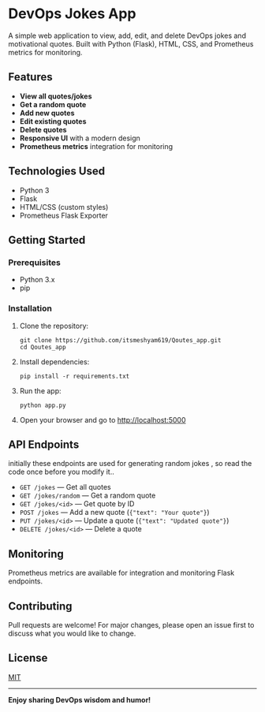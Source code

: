 # DevOps Jokes App

A simple web application to view, add, edit, and delete DevOps jokes and motivational quotes. Built with Python (Flask), HTML, CSS, and Prometheus metrics for monitoring.

## Features

- **View all quotes/jokes**
- **Get a random quote**
- **Add new quotes**
- **Edit existing quotes**
- **Delete quotes**
- **Responsive UI** with a modern design
- **Prometheus metrics** integration for monitoring

## Technologies Used

- Python 3
- Flask
- HTML/CSS (custom styles)
- Prometheus Flask Exporter

## Getting Started

### Prerequisites

- Python 3.x
- pip

### Installation

1. Clone the repository:
    ```shell
    git clone https://github.com/itsmeshyam619/Qoutes_app.git
    cd Qoutes_app
    ```

2. Install dependencies:
    ```shell
    pip install -r requirements.txt
    ```

3. Run the app:
    ```shell
    python app.py
    ```

4. Open your browser and go to [http://localhost:5000](http://localhost:5000)

## API Endpoints
initially these endpoints are used for generating random jokes , so read the code once before you modify it..

- `GET /jokes` — Get all quotes
- `GET /jokes/random` — Get a random quote
- `GET /jokes/<id>` — Get quote by ID
- `POST /jokes` — Add a new quote (`{"text": "Your quote"}`)
- `PUT /jokes/<id>` — Update a quote (`{"text": "Updated quote"}`)
- `DELETE /jokes/<id>` — Delete a quote

## Monitoring

Prometheus metrics are available for integration and monitoring Flask endpoints.

## Contributing

Pull requests are welcome! For major changes, please open an issue first to discuss what you would like to change.

## License

[MIT](LICENSE)

---

**Enjoy sharing DevOps wisdom and humor!**
